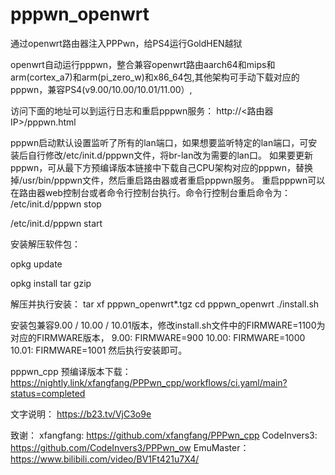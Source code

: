 # pppwn_openwrt
通过openwrt路由器注入PPPwn，给PS4运行GoldHEN越狱

openwrt自动运行pppwn，整合兼容openwrt路由aarch64和mips和arm(cortex_a7)和arm(pi_zero_w)和x86_64包,其他架构可手动下载对应的pppwn，兼容PS4(v9.00/10.00/10.01/11.00）,

访问下面的地址可以到运行日志和重启pppwn服务：
http://<路由器IP>/pppwn.html

pppwn启动默认设置监听了所有的lan端口，如果想要监听特定的lan端口，可安装后自行修改/etc/init.d/pppwn文件，将br-lan改为需要的lan口。
如果要更新pppwn，可从最下方预编译版本链接中下载自己CPU架构对应的pppwn，替换掉/usr/bin/pppwn文件，然后重启路由器或者重启pppwn服务。
重启pppwn可以在路由器web控制台或者命令行控制台执行。命令行控制台重启命令为：
/etc/init.d/pppwn stop

/etc/init.d/pppwn start

安装解压软件包：

opkg update

opkg install tar gzip

解压并执行安装：
tar xf pppwn_openwrt*.tgz
cd pppwn_openwrt
./install.sh

安装包兼容9.00 / 10.00 / 10.01版本，修改install.sh文件中的FIRMWARE=1100为对应的FIRMWARE版本，
9.00: FIRMWARE=900
10.00: FIRMWARE=1000
10.01: FIRMWARE=1001
然后执行安装即可。

pppwn_cpp 预编译版本下载：
https://nightly.link/xfangfang/PPPwn_cpp/workflows/ci.yaml/main?status=completed

文字说明：
https://b23.tv/VjC3o9e

致谢：
xfangfang:  https://github.com/xfangfang/PPPwn_cpp
CodeInvers3: https://github.com/CodeInvers3/PPPwn_ow
EmuMaster：https://www.bilibili.com/video/BV1Ft421u7X4/
